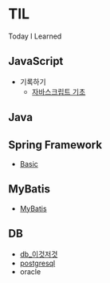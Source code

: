 # TIL
Today I Learned

## JavaScript
* 기록하기
  * [자바스크립트 기초](https://github.com/keonmon/TIL/blob/main/JavaScript/js_basic.md)


## Java

## Spring Framework
 * [Basic](https://github.com/keonmon/TIL/blob/main/SpringFramework/Basic.md)

## MyBatis
 * [MyBatis](https://github.com/keonmon/TIL/blob/main/MyBatis/MyBatis.md)
 
 
## DB
* [db_이것저것](https://github.com/keonmon/TIL/blob/main/DB/db_%EC%9D%B4%EA%B2%83%EC%A0%80%EA%B2%83.md)
* [postgresql](https://github.com/keonmon/TIL/blob/main/DB/postgresql.md)
* oracle
